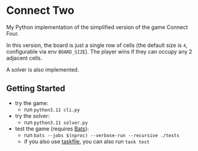 # Connect Two

My Python implementation of the simplified version of the game Connect Four.

In this version, the board is just a single row of cells (the default size is `4`, configurable via env `BOARD_SIZE`). The player wins if they can occupy any 2 adjacent cells.

A solver is also implemented.

## Getting Started

- try the game:
  - run `python3.11 cli.py`
- try the solver:
  - run `python3.11 solver.py`
- test the game (requires [Bats](https://github.com/bats-core/bats-core)):
  - run `bats --jobs $(nproc) --verbose-run --recursive ./tests`
  - if you also use [taskfile](https://github.com/go-task/task), you can also run `task test`
